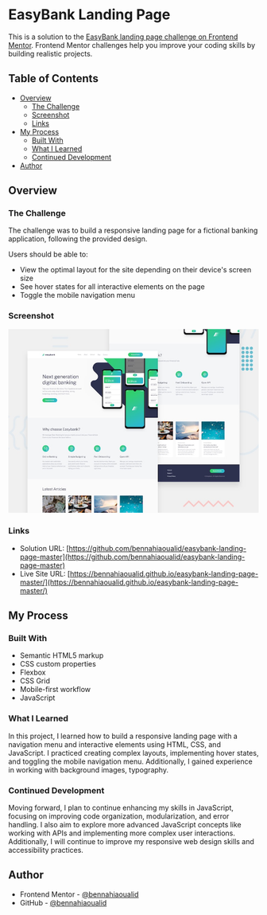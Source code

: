 # EasyBank Landing Page

This is a solution to the [EasyBank landing page challenge on Frontend Mentor](https://www.frontendmentor.io/challenges/easybank-landing-page-WaUhkoDN). Frontend Mentor challenges help you improve your coding skills by building realistic projects.

## Table of Contents

- [Overview](#overview)
  - [The Challenge](#the-challenge)
  - [Screenshot](#screenshot)
  - [Links](#links)
- [My Process](#my-process)
  - [Built With](#built-with)
  - [What I Learned](#what-i-learned)
  - [Continued Development](#continued-development)
- [Author](#author)

## Overview

### The Challenge

The challenge was to build a responsive landing page for a fictional banking application, following the provided design.

Users should be able to:

- View the optimal layout for the site depending on their device's screen size
- See hover states for all interactive elements on the page
- Toggle the mobile navigation menu

### Screenshot

![Screenshot](./design/desktop-preview.jpg)

### Links

- Solution URL: [https://github.com/bennahiaoualid/easybank-landing-page-master](https://github.com/bennahiaoualid/easybank-landing-page-master)
- Live Site URL: [https://bennahiaoualid.github.io/easybank-landing-page-master/](https://bennahiaoualid.github.io/easybank-landing-page-master/)

## My Process

### Built With

- Semantic HTML5 markup
- CSS custom properties
- Flexbox
- CSS Grid
- Mobile-first workflow
- JavaScript

### What I Learned

In this project, I learned how to build a responsive landing page with a navigation menu and interactive elements using HTML, CSS, and JavaScript. I practiced creating complex layouts, implementing hover states, and toggling the mobile navigation menu. Additionally, I gained experience in working with background images, typography.

### Continued Development

Moving forward, I plan to continue enhancing my skills in JavaScript, focusing on improving code organization, modularization, and error handling. I also aim to explore more advanced JavaScript concepts like working with APIs and implementing more complex user interactions. Additionally, I will continue to improve my responsive web design skills and accessibility practices.

## Author

- Frontend Mentor - [@bennahiaoualid](https://www.frontendmentor.io/profile/bennahiaoualid)
- GitHub - [@bennahiaoualid](https://github.com/bennahiaoualid)